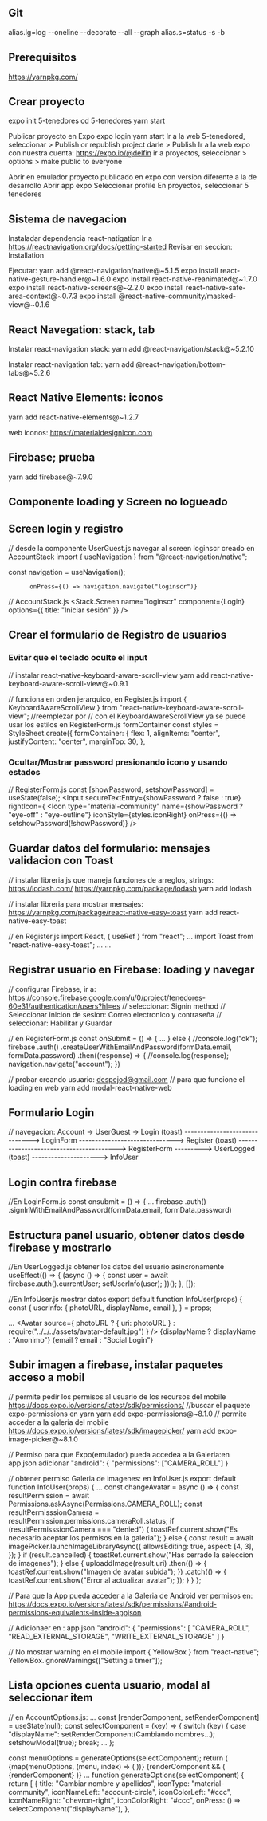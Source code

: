 ## Git

alias.lg=log --oneline --decorate --all --graph
alias.s=status -s -b

## Prerequisitos

https://yarnpkg.com/

## Crear proyecto

expo init 5-tenedores
cd 5-tenedores
yarn start

Publicar proyecto en Expo
expo login
yarn start
Ir a la web 5-tenedored, seleccionar > Publish or republish project
darle > Publish
Ir a la web expo con nuestra cuenta: https://expo.io/@delfin
ir a proyectos, seleccionar > options > make public to everyone

Abrir en emulador proyecto publicado en expo con version diferente a la de desarrollo
Abrir app expo
Seleccionar profile
En proyectos, seleccionar 5 tenedores

## Sistema de navegacion

Instaladar dependencia react-natigation
Ir a https://reactnavigation.org/docs/getting-started
Revisar en seccion: Installation

Ejecutar:
yarn add @react-navigation/native@~5.1.5
expo install react-native-gesture-handler@~1.6.0
expo install react-native-reanimated@~1.7.0
expo install react-native-screens@~2.2.0
expo install react-native-safe-area-context@~0.7.3
expo install @react-native-community/masked-view@~0.1.6

## React Navegation: stack, tab

Instalar react-navigation stack:
yarn add @react-navigation/stack@~5.2.10

Instalar react-navigation tab:
yarn add @react-navigation/bottom-tabs@~5.2.6

## React Native Elements: iconos

yarn add react-native-elements@~1.2.7

web iconos:
https://materialdesignicon.com

## Firebase; prueba

yarn add firebase@~7.9.0

## Componente loading y Screen no logueado

## Screen login y registro

// desde la componente UserGuest.js navegar al screen loginscr creado en AccountStack
import { useNavigation } from "@react-navigation/native";

const navigation = useNavigation();

          onPress={() => navigation.navigate("loginscr")}

// AccountStack.js
<Stack.Screen
name="loginscr"
component={Login}
options={{ title: "Iniciar sesión" }}
/>

## Crear el formulario de Registro de usuarios

### Evitar que el teclado oculte el input

// instalar react-native-keyboard-aware-scroll-view
yarn add react-native-keyboard-aware-scroll-view@~0.9.1

// funciona en orden jerarquico, en Register.js
import { KeyboardAwareScrollView } from "react-native-keyboard-aware-scroll-view";
//reemplezar <View> por <KeyboardAwareScrollView>
// con el KeyboardAwareScrollView ya se puede usar los estilos en RegisterForm.js formContainer
const styles = StyleSheet.create({
formContainer: {
flex: 1,
alignItems: "center",
justifyContent: "center",
marginTop: 30,
},

### Ocultar/Mostrar password presionando icono y usando estados

// RegisterForm.js
const [showPassword, setshowPassword] = useState(false);
<Input
secureTextEntry={showPassword ? false : true}
rightIcon={
<Icon
type="material-community"
name={showPassword ? "eye-off" : "eye-outline"}
iconStyle={styles.iconRight}
onPress={() => setshowPassword(!showPassword)}
/>

## Guardar datos del formulario: mensajes validacion con Toast

// instalar libreria js que maneja funciones de arreglos, strings: https://lodash.com/ https://yarnpkg.com/package/lodash
yarn add lodash

// instalar libreria para mostrar mensajes: https://yarnpkg.com/package/react-native-easy-toast
yarn add react-native-easy-toast

// en Register.js
import React, { useRef } from "react";
...
import Toast from "react-native-easy-toast";
...
<RegisterForm toastRef={toastRef} />
...
<Toast ref={toastRef} position="center" opacity={0.9}></Toast>

## Registrar usuario en Firebase: loading y navegar

// configurar Firebase, ir a: https://console.firebase.google.com/u/0/project/tenedores-60e31/authentication/users?hl=es
// seleccionar: Signin method
// Seleccionar inicion de sesion: Correo electronico y contraseña
// seleccionar: Habilitar y Guardar

// en RegisterForm.js
const onSubmit = () => {
...
} else {
//console.log("ok");
firebase
.auth()
.createUserWithEmailAndPassword(formData.email, formData.password)
.then((response) => {
//console.log(response);
navigation.navigate("account");
})

// probar creando usuario: despejod@gmail.com
// para que funcione el loading en web
yarn add modal-react-native-web

## Formulario Login

// navegacion:
Account -> UserGuest -> Login (toast)
------------------------------> LoginForm
------------------------------> Register (toast)
----------------------------------------> RegisterForm
---------> UserLogged (toast)
---------------------> InfoUser

## Login contra firebase

//En LoginForm.js
const onsubmit = () => {
...
firebase
.auth()
.signInWithEmailAndPassword(formData.email, formData.password)

## Estructura panel usuario, obtener datos desde firebase y mostrarlo

//En UserLogged.js obtener los datos del usuario asincronamente
useEffect(() => {
(async () => {
const user = await firebase.auth().currentUser;
setUserInfo(user);
})();
}, []);

//En InfoUser.js mostrar datos
export default function InfoUser(props) {
const {
userInfo: { photoURL, displayName, email },
} = props;

...
<Avatar
source={
photoURL
? { uri: photoURL }
: require("../../../assets/avatar-default.jpg")
}
/>
<Text style={styles.displayName}>
{displayName ? displayName : "Anonimo"}
</Text>
<Text>{email ? email : "Social Login"}</Text>

## Subir imagen a firebase, instalar paquetes acceso a mobil

// permite pedir los permisos al usuario de los recursos del mobile
https://docs.expo.io/versions/latest/sdk/permissions/
//buscar el paquete expo-permissions en yarn
yarn add expo-permissions@~8.1.0
// permite acceder a la galeria del mobile
https://docs.expo.io/versions/latest/sdk/imagepicker/
yarn add expo-image-picker@~8.1.0

// Permiso para que Expo(emulador) pueda accedea a la Galeria:en app.json adicionar
"android": {
"permissions": ["CAMERA_ROLL"]
}

// obtener permiso Galeria de imagenes: en InfoUser.js
export default function InfoUser(props) {
...
const changeAvatar = async () => {
const resultPermission = await Permissions.askAsync(Permissions.CAMERA_ROLL);
const resultPermisssionCamera = resultPermission.permissions.cameraRoll.status;
if (resultPermisssionCamera === "denied") {
toastRef.current.show("Es necesario aceptar los permisos en la galeria");
} else {
const result = await imagePicker.launchImageLibraryAsync({
allowsEditing: true,
aspect: [4, 3],
});
}
if (result.cancelled) {
toastRef.current.show("Has cerrado la seleccion de imagenes");
} else {
uploaddImage(result.uri)
.then(() => {
toastRef.current.show("Imagen de avatar subida");
})
.catch(() => {
toastRef.current.show("Error al actualizar avatar");
});
}
}
};

// Para que la App pueda acceder a la Galeria de Android ver permisos en:
https://docs.expo.io/versions/latest/sdk/permissions/#android-permissions-equivalents-inside-appjson

// Adicionaer en : app.json
"android": {
"permissions": [
"CAMERA_ROLL",
"READ_EXTERNAL_STORAGE",
"WRITE_EXTERNAL_STORAGE"
]
}

// No mostrar warning en el mobile
import { YellowBox } from "react-native";
YellowBox.ignoreWarnings(["Setting a timer"]);

## Lista opciones cuenta usuario, modal al seleccionar item

// en AccountOptions.js:
...
const [renderComponent, setRenderComponent] = useState(null);
const selectComponent = (key) => {
switch (key) {
case "displayName":
setRenderComponent(<Text>Cambiando nombres...</Text>);
setshowModal(true);
break;
...
};

const menuOptions = generateOptions(selectComponent);
return (
<View>
{map(menuOptions, (menu, index) => (
<ListItem key={index} title={menu.title} 
onPress={menu.onPress}/>
))}
{renderComponent && (
<Modal isVisible={showModal} setVisible={setshowModal}>
{renderComponent}
</Modal>
)}
</View>
...
function generateOptions(selectComponent) {
return [
{
title: "Cambiar nombre y apellidos",
iconType: "material-community",
iconNameLeft: "account-circle",
iconColorLeft: "#ccc",
iconNameRight: "chevron-right",
iconColorRight: "#ccc",
onPress: () => selectComponent("displayName"),
},
